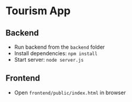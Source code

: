 # Tourism App

## Backend
- Run backend from the `backend` folder
- Install dependencies: `npm install`
- Start server: `node server.js`

## Frontend
- Open `frontend/public/index.html` in browser


